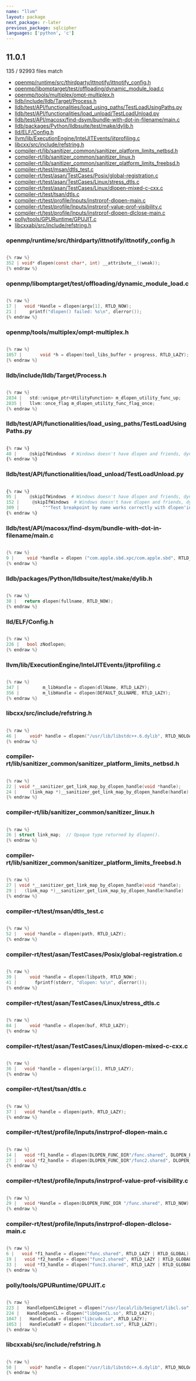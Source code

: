 ```yaml
---
name: "llvm"
layout: package
next_package: r-later
previous_package: sqlcipher
languages: ['python', 'c']
---
```

## 11.0.1
135 / 92993 files match

 - [openmp/runtime/src/thirdparty/ittnotify/ittnotify_config.h](#openmpruntimesrcthirdpartyittnotifyittnotify_configh)
 - [openmp/libomptarget/test/offloading/dynamic_module_load.c](#openmplibomptargettestoffloadingdynamic_module_loadc)
 - [openmp/tools/multiplex/ompt-multiplex.h](#openmptoolsmultiplexompt-multiplexh)
 - [lldb/include/lldb/Target/Process.h](#lldbincludelldbtargetprocessh)
 - [lldb/test/API/functionalities/load_using_paths/TestLoadUsingPaths.py](#lldbtestapifunctionalitiesload_using_pathstestloadusingpathspy)
 - [lldb/test/API/functionalities/load_unload/TestLoadUnload.py](#lldbtestapifunctionalitiesload_unloadtestloadunloadpy)
 - [lldb/test/API/macosx/find-dsym/bundle-with-dot-in-filename/main.c](#lldbtestapimacosxfind-dsymbundle-with-dot-in-filenamemainc)
 - [lldb/packages/Python/lldbsuite/test/make/dylib.h](#lldbpackagespythonlldbsuitetestmakedylibh)
 - [lld/ELF/Config.h](#lldelfconfigh)
 - [llvm/lib/ExecutionEngine/IntelJITEvents/jitprofiling.c](#llvmlibexecutionengineinteljiteventsjitprofilingc)
 - [libcxx/src/include/refstring.h](#libcxxsrcincluderefstringh)
 - [compiler-rt/lib/sanitizer_common/sanitizer_platform_limits_netbsd.h](#compiler-rtlibsanitizer_commonsanitizer_platform_limits_netbsdh)
 - [compiler-rt/lib/sanitizer_common/sanitizer_linux.h](#compiler-rtlibsanitizer_commonsanitizer_linuxh)
 - [compiler-rt/lib/sanitizer_common/sanitizer_platform_limits_freebsd.h](#compiler-rtlibsanitizer_commonsanitizer_platform_limits_freebsdh)
 - [compiler-rt/test/msan/dtls_test.c](#compiler-rttestmsandtls_testc)
 - [compiler-rt/test/asan/TestCases/Posix/global-registration.c](#compiler-rttestasantestcasesposixglobal-registrationc)
 - [compiler-rt/test/asan/TestCases/Linux/stress_dtls.c](#compiler-rttestasantestcaseslinuxstress_dtlsc)
 - [compiler-rt/test/asan/TestCases/Linux/dlopen-mixed-c-cxx.c](#compiler-rttestasantestcaseslinuxdlopen-mixed-c-cxxc)
 - [compiler-rt/test/tsan/dtls.c](#compiler-rttesttsandtlsc)
 - [compiler-rt/test/profile/Inputs/instrprof-dlopen-main.c](#compiler-rttestprofileinputsinstrprof-dlopen-mainc)
 - [compiler-rt/test/profile/Inputs/instrprof-value-prof-visibility.c](#compiler-rttestprofileinputsinstrprof-value-prof-visibilityc)
 - [compiler-rt/test/profile/Inputs/instrprof-dlopen-dlclose-main.c](#compiler-rttestprofileinputsinstrprof-dlopen-dlclose-mainc)
 - [polly/tools/GPURuntime/GPUJIT.c](#pollytoolsgpuruntimegpujitc)
 - [libcxxabi/src/include/refstring.h](#libcxxabisrcincluderefstringh)

### openmp/runtime/src/thirdparty/ittnotify/ittnotify_config.h

```c

{% raw %}
352 | void* dlopen(const char*, int) __attribute__((weak));
{% endraw %}

```
### openmp/libomptarget/test/offloading/dynamic_module_load.c

```c

{% raw %}
17 |   void *Handle = dlopen(argv[1], RTLD_NOW);
21 |     printf("dlopen() failed: %s\n", dlerror());
{% endraw %}

```
### openmp/tools/multiplex/ompt-multiplex.h

```c

{% raw %}
1057 |       void *h = dlopen(tool_libs_buffer + progress, RTLD_LAZY);
{% endraw %}

```
### lldb/include/lldb/Target/Process.h

```c

{% raw %}
2834 |   std::unique_ptr<UtilityFunction> m_dlopen_utility_func_up;
2835 |   llvm::once_flag m_dlopen_utility_func_flag_once;
{% endraw %}

```
### lldb/test/API/functionalities/load_using_paths/TestLoadUsingPaths.py

```python

{% raw %}
40 |     @skipIfWindows  # Windows doesn't have dlopen and friends, dynamic libraries work differently
{% endraw %}

```
### lldb/test/API/functionalities/load_unload/TestLoadUnload.py

```python

{% raw %}
95 |     @skipIfWindows  # Windows doesn't have dlopen and friends, dynamic libraries work differently
152 |     @skipIfWindows  # Windows doesn't have dlopen and friends, dynamic libraries work differently
309 |         """Test breakpoint by name works correctly with dlopen'ing."""
{% endraw %}

```
### lldb/test/API/macosx/find-dsym/bundle-with-dot-in-filename/main.c

```c

{% raw %}
9 |     void *handle = dlopen ("com.apple.sbd.xpc/com.apple.sbd", RTLD_NOW);
{% endraw %}

```
### lldb/packages/Python/lldbsuite/test/make/dylib.h

```c

{% raw %}
38 |   return dlopen(fullname, RTLD_NOW);
{% endraw %}

```
### lld/ELF/Config.h

```c

{% raw %}
226 |   bool zNodlopen;
{% endraw %}

```
### llvm/lib/ExecutionEngine/IntelJITEvents/jitprofiling.c

```c

{% raw %}
347 |         m_libHandle = dlopen(dllName, RTLD_LAZY);
356 |         m_libHandle = dlopen(DEFAULT_DLLNAME, RTLD_LAZY);
{% endraw %}

```
### libcxx/src/include/refstring.h

```c

{% raw %}
46 |     void* handle = dlopen("/usr/lib/libstdc++.6.dylib", RTLD_NOLOAD);
{% endraw %}

```
### compiler-rt/lib/sanitizer_common/sanitizer_platform_limits_netbsd.h

```c

{% raw %}
22 | void *__sanitizer_get_link_map_by_dlopen_handle(void *handle);
24 |     (link_map *)__sanitizer_get_link_map_by_dlopen_handle(handle)
{% endraw %}

```
### compiler-rt/lib/sanitizer_common/sanitizer_linux.h

```c

{% raw %}
26 | struct link_map;  // Opaque type returned by dlopen().
{% endraw %}

```
### compiler-rt/lib/sanitizer_common/sanitizer_platform_limits_freebsd.h

```c

{% raw %}
27 | void *__sanitizer_get_link_map_by_dlopen_handle(void *handle);
29 |   (link_map *)__sanitizer_get_link_map_by_dlopen_handle(handle)
{% endraw %}

```
### compiler-rt/test/msan/dtls_test.c

```c

{% raw %}
52 |   void *handle = dlopen(path, RTLD_LAZY);
{% endraw %}

```
### compiler-rt/test/asan/TestCases/Posix/global-registration.c

```c

{% raw %}
39 |     void *handle = dlopen(libpath, RTLD_NOW);
41 |       fprintf(stderr, "dlopen: %s\n", dlerror());
{% endraw %}

```
### compiler-rt/test/asan/TestCases/Linux/stress_dtls.c

```c

{% raw %}
84 |     void *handle = dlopen(buf, RTLD_LAZY);
{% endraw %}

```
### compiler-rt/test/asan/TestCases/Linux/dlopen-mixed-c-cxx.c

```c

{% raw %}
36 |   void *handle = dlopen(argv[1], RTLD_LAZY);
{% endraw %}

```
### compiler-rt/test/tsan/dtls.c

```c

{% raw %}
37 |   void *handle = dlopen(path, RTLD_LAZY);
{% endraw %}

```
### compiler-rt/test/profile/Inputs/instrprof-dlopen-main.c

```c

{% raw %}
14 |   void *f1_handle = dlopen(DLOPEN_FUNC_DIR"/func.shared", DLOPEN_FLAGS);
27 |   void *f2_handle = dlopen(DLOPEN_FUNC_DIR"/func2.shared", DLOPEN_FLAGS);
{% endraw %}

```
### compiler-rt/test/profile/Inputs/instrprof-value-prof-visibility.c

```c

{% raw %}
29 |   void *Handle = dlopen(DLOPEN_FUNC_DIR "/func.shared", RTLD_NOW);
{% endraw %}

```
### compiler-rt/test/profile/Inputs/instrprof-dlopen-dlclose-main.c

```c

{% raw %}
6 |   void *f1_handle = dlopen("func.shared", RTLD_LAZY | RTLD_GLOBAL);
19 |   void *f2_handle = dlopen("func2.shared", RTLD_LAZY | RTLD_GLOBAL);
33 |   void *f3_handle = dlopen("func3.shared", RTLD_LAZY | RTLD_GLOBAL);
{% endraw %}

```
### polly/tools/GPURuntime/GPUJIT.c

```c

{% raw %}
223 |   HandleOpenCLBeignet = dlopen("/usr/local/lib/beignet/libcl.so", RTLD_LAZY);
224 |   HandleOpenCL = dlopen("libOpenCL.so", RTLD_LAZY);
1047 |   HandleCuda = dlopen("libcuda.so", RTLD_LAZY);
1053 |   HandleCudaRT = dlopen("libcudart.so", RTLD_LAZY);
{% endraw %}

```
### libcxxabi/src/include/refstring.h

```c

{% raw %}
50 |     void* handle = dlopen("/usr/lib/libstdc++.6.dylib", RTLD_NOLOAD);
{% endraw %}

```